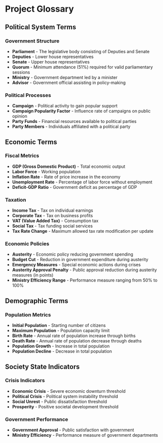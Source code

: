 # Project Glossary

## Political System Terms

### Government Structure

- **Parliament** - The legislative body consisting of Deputies and Senate
- **Deputies** - Lower house representatives
- **Senate** - Upper house representatives
- **Quorum** - Minimum attendance (51%) required for valid parliamentary sessions
- **Ministry** - Government department led by a minister
- **Advisor** - Government official assisting in policy-making

### Political Processes

- **Campaign** - Political activity to gain popular support
- **Campaign Popularity Factor** - Influence rate of campaigns on public opinion
- **Party Funds** - Financial resources available to political parties
- **Party Members** - Individuals affiliated with a political party

## Economic Terms

### Fiscal Metrics

- **GDP (Gross Domestic Product)** - Total economic output
- **Labor Force** - Working population
- **Inflation Rate** - Rate of price increase in the economy
- **Unemployment Rate** - Percentage of labor force without employment
- **Deficit-GDP Ratio** - Government deficit as percentage of GDP

### Taxation

- **Income Tax** - Tax on individual earnings
- **Corporate Tax** - Tax on business profits
- **VAT (Value Added Tax)** - Consumption tax
- **Social Tax** - Tax funding social services
- **Tax Rate Change** - Maximum allowed tax rate modification per update

### Economic Policies

- **Austerity** - Economic policy reducing government spending
- **Budget Cut** - Reduction in government expenditure during austerity
- **Emergency Measures** - Special economic actions during crises
- **Austerity Approval Penalty** - Public approval reduction during austerity measures (in points)
- **Ministry Efficiency Range** - Performance measure ranging from 50% to 100%

## Demographic Terms

### Population Metrics

- **Initial Population** - Starting number of citizens
- **Maximum Population** - Population capacity limit
- **Birth Rate** - Annual rate of population increase through births
- **Death Rate** - Annual rate of population decrease through deaths
- **Population Growth** - Increase in total population
- **Population Decline** - Decrease in total population

## Society State Indicators

### Crisis Indicators

- **Economic Crisis** - Severe economic downturn threshold
- **Political Crisis** - Political system instability threshold
- **Social Unrest** - Public dissatisfaction threshold
- **Prosperity** - Positive societal development threshold

### Government Performance

- **Government Approval** - Public satisfaction with government
- **Ministry Efficiency** - Performance measure of government departments
